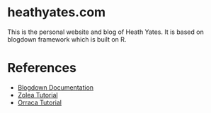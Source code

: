 # heathyates.com

This is the personal website and blog of Heath Yates. It is based on blogdown framework which is built on R. 



# References 

- [Blogdown Documentation](https://bookdown.org/yihui/blogdown/)
- [Zolea Tutorial](https://www.kevinzolea.com/post/blogdown/creating-a-website-with-the-academic-theme-in-blogdown/)
- [Orraca Tutorial](https://www.javierorraca.com/blog/2019-11-18-blogdown/)